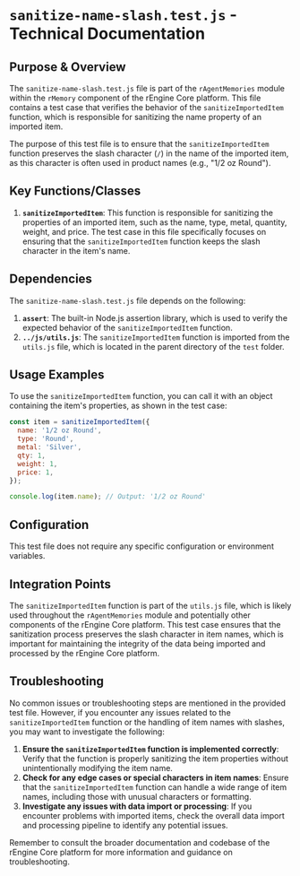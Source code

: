 # `sanitize-name-slash.test.js` - Technical Documentation

## Purpose & Overview

The `sanitize-name-slash.test.js` file is part of the `rAgentMemories` module within the `rMemory` component of the rEngine Core platform. This file contains a test case that verifies the behavior of the `sanitizeImportedItem` function, which is responsible for sanitizing the name property of an imported item.

The purpose of this test file is to ensure that the `sanitizeImportedItem` function preserves the slash character (`/`) in the name of the imported item, as this character is often used in product names (e.g., "1/2 oz Round").

## Key Functions/Classes

1. **`sanitizeImportedItem`**: This function is responsible for sanitizing the properties of an imported item, such as the name, type, metal, quantity, weight, and price. The test case in this file specifically focuses on ensuring that the `sanitizeImportedItem` function keeps the slash character in the item's name.

## Dependencies

The `sanitize-name-slash.test.js` file depends on the following:

1. **`assert`**: The built-in Node.js assertion library, which is used to verify the expected behavior of the `sanitizeImportedItem` function.
2. **`../js/utils.js`**: The `sanitizeImportedItem` function is imported from the `utils.js` file, which is located in the parent directory of the `test` folder.

## Usage Examples

To use the `sanitizeImportedItem` function, you can call it with an object containing the item's properties, as shown in the test case:

```javascript
const item = sanitizeImportedItem({
  name: '1/2 oz Round',
  type: 'Round',
  metal: 'Silver',
  qty: 1,
  weight: 1,
  price: 1,
});

console.log(item.name); // Output: '1/2 oz Round'
```

## Configuration

This test file does not require any specific configuration or environment variables.

## Integration Points

The `sanitizeImportedItem` function is part of the `utils.js` file, which is likely used throughout the `rAgentMemories` module and potentially other components of the rEngine Core platform. This test case ensures that the sanitization process preserves the slash character in item names, which is important for maintaining the integrity of the data being imported and processed by the rEngine Core platform.

## Troubleshooting

No common issues or troubleshooting steps are mentioned in the provided test file. However, if you encounter any issues related to the `sanitizeImportedItem` function or the handling of item names with slashes, you may want to investigate the following:

1. **Ensure the `sanitizeImportedItem` function is implemented correctly**: Verify that the function is properly sanitizing the item properties without unintentionally modifying the item name.
2. **Check for any edge cases or special characters in item names**: Ensure that the `sanitizeImportedItem` function can handle a wide range of item names, including those with unusual characters or formatting.
3. **Investigate any issues with data import or processing**: If you encounter problems with imported items, check the overall data import and processing pipeline to identify any potential issues.

Remember to consult the broader documentation and codebase of the rEngine Core platform for more information and guidance on troubleshooting.
